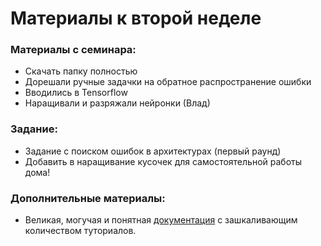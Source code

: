 Материалы к второй неделе
=====

### Материалы с семинара:

* Скачать папку полностью
* Дорешали ручные задачки на обратное распространение ошибки
* Вводились в Tensorflow
* Наращивали и разряжали нейронки (Влад)


### Задание:

* Задание с поиском ошибок в архитектурах (первый раунд)
* Добавить в наращивание кусочек для самостоятельной работы дома!


### Дополнительные материалы:

* Великая, могучая и понятная [документация](https://www.tensorflow.org/tutorials) с зашкаливающим количеством туториалов.
